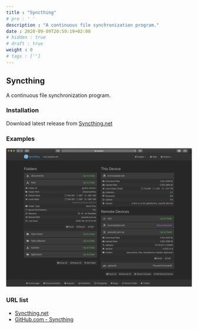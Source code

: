 ```yaml
---
title : "Syncthing"
# pre : ' '
description : "A continuous file synchronization program."
date : 2020-09-09T20:59:19+02:00
# hidden : true
# draft : true
weight : 0
# tags : ['']
---
```


## Syncthing

A continuous file synchronization program.

### Installation

Download latest release from [Syncthing.net](https://syncthing.net/downloads/)

### Examples

![Example](images/example.png)

### URL list

* [Syncthing.net](https://syncthing.net/)
* [GitHub.com - Syncthing](https://github.com/syncthing/)
